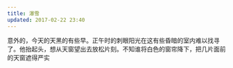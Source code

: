 ```yaml
---
title: 瀑雪
updated: 2017-02-22 23:40
---
```



意外的，今天的天黑的有些早。正午时的刺眼阳光在这有些昏暗的室内难以找寻了。他抬起头，想从天窗望出去放松片刻。不知谁将白色的窗帘降下，把几片面前的天窗遮得严实
